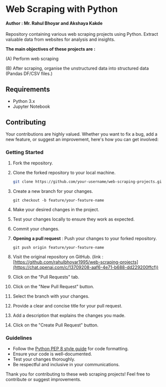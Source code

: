 # Web Scraping with Python

#### Author : Mr. Rahul Bhoyar and Akshaya Kakde


Repository containing various web scraping projects using Python. Extract valuable data from websites for analysis and insights.

**The main objectives of these projects are :**

(A) Perform web scraping

(B) After scraping, organise the unstructured data into structured data (Pandas DF/CSV files.)

## Requirements

- Python 3.x
- Jupyter Notebook

## Contributing

Your contributions are highly valued. Whether you want to fix a bug, add a new feature, or suggest an improvement, here's how you can get involved:

### Getting Started

1. Fork the repository.
2. Clone the forked repository to your local machine.

   ```bash
   git clone https://github.com/your-username/web-scraping-projects.git
   ```
3. Create a new branch for your changes.

   ``git checkout -b feature/your-feature-name``
4. Make your desired changes in the project.
5. Test your changes locally to ensure they work as expected.
6. Commit your changes.
7. **Opening a pull request** : Push your changes to your forked repository.

   `git push origin feature/your-feature-name`
8. Visit the original repository on GitHub.  (link : [https://github.com/rahulbhoyar1995/web-scraping-projects](https://chat.openai.com/c/13709208-aaf6-4e71-b688-dd229200ffcf))
9. Click on the "Pull Requests" tab.
10. Click on the "New Pull Request" button.
11. Select the branch with your changes.
12. Provide a clear and concise title for your pull request.
13. Add a description that explains the changes you made.
14. Click on the "Create Pull Request" button.

### Guidelines

* Follow the [Python PEP 8 style guide]() for code formatting.
* Ensure your code is well-documented.
* Test your changes thoroughly.
* Be respectful and inclusive in your communications.

Thank you for contributing to these web scraping projects! Feel free to contribute or suggest improvements.
